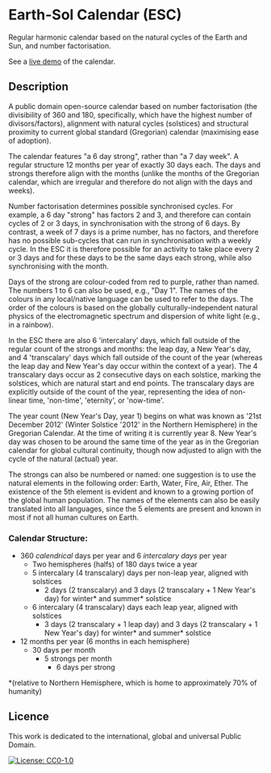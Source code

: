# Earth-Sol Calendar (ESC)
Regular harmonic calendar based on the natural cycles of the Earth and Sun, and number factorisation.

See a [live demo](https://larcombe.io/esc) of the calendar.

## Description

A public domain open-source calendar based on number factorisation (the divisibility of 360 and 180, specifically, which have the highest number of divisors/factors), alignment with natural cycles (solstices) and structural proximity to current global standard (Gregorian) calendar (maximising ease of adoption).

The calendar features "a 6 day strong", rather than "a 7 day week". A regular structure 12 months per year of exactly 30 days each. The days and strongs therefore align with the months (unlike the months of the Gregorian calendar, which are irregular and therefore do not align with the days and weeks).

Number factorisation determines possible synchronised cycles. For example, a 6 day "strong" has factors 2 and 3, and therefore can contain cycles of 2 or 3 days, in synchronisation with the strong of 6 days. By contrast, a week of 7 days is a prime number, has no factors, and therefore has no possible sub-cycles that can run in synchronisation with a weekly cycle. In the ESC it is therefore possible for an activity to take place every 2 or 3 days and for these days to be the same days each strong, while also synchronising with the month.

Days of the strong are colour-coded from red to purple, rather than named. The numbers 1 to 6 can also be used, e.g., "Day 1". The names of the colours in any local/native language can be used to refer to the days. The order of the colours is based on the globally culturally-independent natural physics of the  electromagnetic spectrum and dispersion of white light (e.g., in a rainbow).

In the ESC there are also 6 'intercalary' days, which fall outside of the regular count of the strongs and months: the leap day, a New Year's day, and 4 'transcalary' days which fall outside of the count of the year (whereas the leap day and New Year's day occur within the context of a year). The 4 transcalary days occur as 2 consecutive days on each solstice, marking the solstices, which are natural start and end points. The transcalary days are explicitly outside of the count of the year, representing the idea of non-linear time, 'non-time', 'eternity', or 'now-time'.

The year count (New Year's Day, year 1) begins on what was known as '21st December 2012' (Winter Solstice '2012' in the Northern Hemisphere) in the Gregorian Calendar. At the time of writing it is currently year 8. New Year's day was chosen to be around the same time of the year as in the Gregorian calendar for global cultural continuity, though now adjusted to align with the cycle of the natural (actual) year.

The strongs can also be numbered or named: one suggestion is to use the natural elements in the following order: Earth, Water, Fire, Air, Ether. The existence of the 5th element is evident and known to a growing portion of the global human population. The names of the elements can also be easily translated into all languages, since the 5 elements are present and known in most if not all human cultures on Earth.

### Calendar Structure:

* 360 *calendrical* days per year and 6 *intercalary days* per year
    * Two hemispheres (halfs) of 180 days twice a year
    * 5 intercalary (4 transcalary) days per non-leap year, aligned with solstices
        * 2 days (2 transcalary) and 3 days (2 transcalary + 1 New Year's day) for winter* and summer* solstice 
    * 6 intercalary (4 transcalary) days each leap year, aligned with solstices
        * 3 days (2 transcalary + 1 leap day) and 3 days (2 transcalary + 1 New Year's day) for winter* and summer* solstice
* 12 months per year (6 months in each hemisphere)
    * 30 days per month
        * 5 strongs per month
            * 6 days per strong

*(relative to Northern Hemisphere, which is home to approximately 70% of humanity)

## Licence

This work is dedicated to the international, global and universal Public Domain.

[![License: CC0-1.0](https://img.shields.io/badge/License-CC0%201.0-lightgrey.svg)](http://creativecommons.org/publicdomain/zero/1.0/)